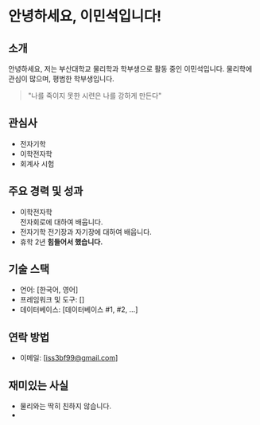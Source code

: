 # 안녕하세요, 이민석입니다!

## 소개

안녕하세요, 저는 부산대학교 물리학과 학부생으로 활동 중인 이민석입니다. 물리학에 관심이 많으며, 평범한 학부생입니다.
> "나를 죽이지 못한 시련은 나를 강하게 만든다"
## 관심사
- 전자기학
- 이학전자학
- 회계사 시험

## 주요 경력 및 성과
- 이학전자학\
전자회로에 대하여 배웁니다.
- 전자기학
전기장과 자기장에 대하여 배웁니다.
- 휴학 2년
**힘들어서 했습니다.**

## 기술 스택
- 언어: [한국어, 영어]
- 프레임워크 및 도구: []
- 데이터베이스: [데이터베이스 #1, #2, ...]

## 연락 방법
- 이메일: [iss3bf99@gmail.com]

## 재미있는 사실
- 물리와는 딱히 친하지 않습니다.
- 
